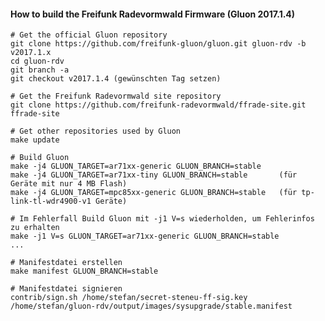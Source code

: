 #### How to build the Freifunk Radevormwald Firmware (Gluon 2017.1.4)
    
    # Get the official Gluon repository
    git clone https://github.com/freifunk-gluon/gluon.git gluon-rdv -b v2017.1.x
    cd gluon-rdv
    git branch -a 
    git checkout v2017.1.4 (gewünschten Tag setzen)
    
    # Get the Freifunk Radevormwald site repository
    git clone https://github.com/freifunk-radevormwald/ffrade-site.git ffrade-site
    
    # Get other repositories used by Gluon
    make update
    
    # Build Gluon
    make -j4 GLUON_TARGET=ar71xx-generic GLUON_BRANCH=stable
    make -j4 GLUON_TARGET=ar71xx-tiny GLUON_BRANCH=stable       (für Geräte mit nur 4 MB Flash) 
    make -j4 GLUON_TARGET=mpc85xx-generic GLUON_BRANCH=stable   (für tp-link-tl-wdr4900-v1 Geräte)
    
    # Im Fehlerfall Build Gluon mit -j1 V=s wiederholden, um Fehlerinfos zu erhalten
    make -j1 V=s GLUON_TARGET=ar71xx-generic GLUON_BRANCH=stable
    ... 
    
    # Manifestdatei erstellen
    make manifest GLUON_BRANCH=stable
    
    # Manifestdatei signieren
    contrib/sign.sh /home/stefan/secret-steneu-ff-sig.key /home/stefan/gluon-rdv/output/images/sysupgrade/stable.manifest
    
